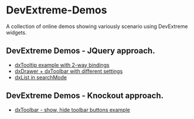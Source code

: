 # DevExtreme-Demos
A collection of online demos showing variously scenario using DevExtreme widgets.


## DevExtreme Demos - JQuery approach.

* [dxTooltip example with 2-way bindings](https://eugeniykiyashko.github.io/DevExtreme-Demos/demos/Devextreme-dxTooltip-jquery-example/index.html)
* [dxDrawer + dxToolbar with different settings](https://eugeniykiyashko.github.io/DevExtreme-Demos/demos/Devextreme-dxDrawer-jquery-example/index.html)
* [dxList in searchMode ](https://eugeniykiyashko.github.io/DevExtreme-Demos/demos/Devextreme-dxList-jquery-example/index.html)

## DevExtreme Demos - Knockout approach.

* [dxToolbar - show, hide toolbar buttons example](https://eugeniykiyashko.github.io/DevExtreme-Demos/demos/Devextreme-dxToolbar-repaint-knockout-example/index.html)
